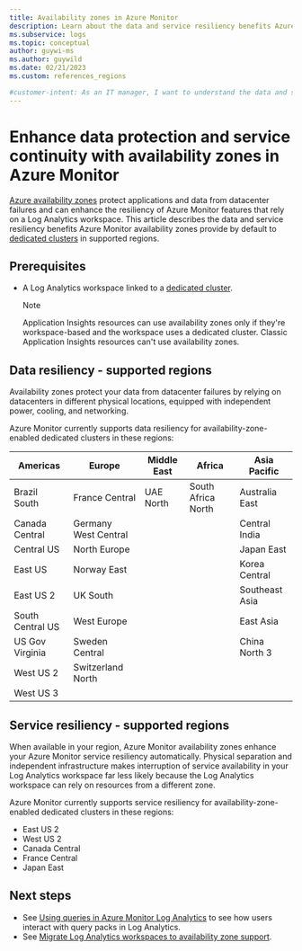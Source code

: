 ```yaml
---
title: Availability zones in Azure Monitor
description: Learn about the data and service resiliency benefits Azure Monitor availability zones provide in the event of datacenter failure. 
ms.subservice: logs
ms.topic: conceptual
author: guywi-ms
ms.author: guywild
ms.date: 02/21/2023
ms.custom: references_regions

#customer-intent: As an IT manager, I want to understand the data and service resiliency benefits Azure Monitor availability zones provide so that can ensure my data and services are sufficiently protected in the event of datacenter failure.
---
```

# Enhance data protection and service continuity with availability zones in Azure Monitor

[Azure availability zones](../../availability-zones/az-overview.md) protect applications and data from datacenter failures and can enhance the resiliency of Azure Monitor features that rely on a Log Analytics workspace. This article describes the data and service resiliency benefits Azure Monitor availability zones provide by default to [dedicated clusters](logs-dedicated-clusters.md) in supported regions.

## Prerequisites

- A Log Analytics workspace linked to a [dedicated cluster](logs-dedicated-clusters.md).  

    > [!NOTE]
    > Application Insights resources can use availability zones only if they're workspace-based and the workspace uses a dedicated cluster. Classic Application Insights resources can't use availability zones.
    
## Data resiliency - supported regions

Availability zones protect your data from datacenter failures by relying on datacenters in different physical locations, equipped with independent power, cooling, and networking. 

Azure Monitor currently supports data resiliency for availability-zone-enabled dedicated clusters in these regions:

  | Americas | Europe | Middle East | Africa | Asia Pacific |
  |---|---|---|---|---|
  | Brazil South | France Central | UAE North | South Africa North | Australia East |
  | Canada Central | Germany West Central | | | Central India |
  | Central US | North Europe | | | Japan East |
  | East US | Norway East | | | Korea Central |
  | East US 2 | UK South | | | Southeast Asia |
  | South Central US | West Europe | | | East Asia |
  | US Gov Virginia | Sweden Central | | | China North 3 |
  | West US 2 | Switzerland North | | | |
  | West US 3 | | | | |

## Service resiliency - supported regions

When available in your region, Azure Monitor availability zones enhance your Azure Monitor service resiliency automatically. Physical separation and independent infrastructure makes interruption of service availability in your Log Analytics workspace far less likely because the Log Analytics workspace can rely on resources from a different zone. 

Azure Monitor currently supports service resiliency for availability-zone-enabled dedicated clusters in these regions:

- East US 2
- West US 2
- Canada Central
- France Central
- Japan East

## Next steps

- See [Using queries in Azure Monitor Log Analytics](queries.md) to see how users interact with query packs in Log Analytics.
- See [Migrate Log Analytics workspaces to availability zone support](../../availability-zones/migrate-monitor-log-analytics.md).

